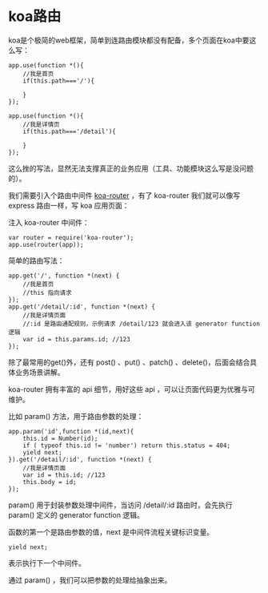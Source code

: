 # koa路由

koa是个极简的web框架，简单到连路由模块都没有配备，多个页面在koa中要这么写：

    app.use(function *(){
        //我是首页
        if(this.path==='/'){
        
        }
    });
    
    app.use(function *(){
        //我是详情页
        if(this.path==='/detail'){
        
        }
    });
    
这么挫的写法，显然无法支撑真正的业务应用（工具、功能模块这么写是没问题的）。

我们需要引入个路由中间件 [koa-router](https://www.npmjs.com/package/koa-router) ，有了 koa-router 我们就可以像写 express 路由一样，写 koa 应用页面：

注入 koa-router 中间件：

    var router = require('koa-router');
    app.use(router(app));

简单的路由写法：

    app.get('/', function *(next) {
        //我是首页
        //this 指向请求
    });
    app.get('/detail/:id', function *(next) {
        //我是详情页面
        //:id 是路由通配规则，示例请求 /detail/123 就会进入该 generator function 逻辑
        var id = this.params.id; //123
    });
    
除了最常用的get()外，还有 post() 、put() 、patch() 、delete()，后面会结合具体业务场景讲解。

koa-router 拥有丰富的 api 细节，用好这些 api ，可以让页面代码更为优雅与可维护。

比如 param() 方法，用于路由参数的处理：

    app.param('id',function *(id,next){
        this.id = Number(id);
        if ( typeof this.id != 'number') return this.status = 404;
        yield next;
    }).get('/detail/:id', function *(next) {
        //我是详情页面
        var id = this.id; //123
        this.body = id;
    });
    
param() 用于封装参数处理中间件，当访问 /detail/:id 路由时，会先执行 param() 定义的 generator function 逻辑。

函数的第一个是路由参数的值，next 是中间件流程关键标识变量。

    yield next;
    
表示执行下一个中间件。

通过 param() ，我们可以把参数的处理给抽象出来。



